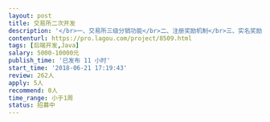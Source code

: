 ```yaml
---                
layout: post       
title: 交易所二次开发           
description: '</br>一、交易所三级分销功能</br>二、注册奖励机制</br>三、实名奖励机制</br>四、交易奖励机制</br>人员要求：</br>有参与区块链项目</br>'     
contenturl: https://pro.lagou.com/project/8509.html      
tags: [后端开发,Java]            
salary: 5000-10000元          
publish_time: '已发布 11 小时'         
start_time: '2018-06-21 17:19:43'           
review: 262人                   
apply: 5人                   
recommend: 0人                   
time_range: 小于1周              
status: 招募中                  
---                 
```

